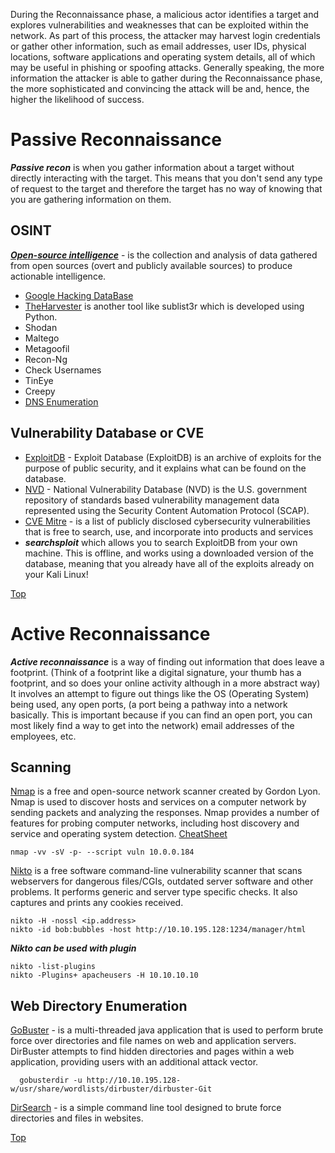 During the Reconnaissance phase, a malicious actor identifies a target and explores vulnerabilities and weaknesses that can be exploited within the network. As part of this process, the attacker may harvest login credentials or gather other information, such as email addresses, user IDs, physical locations, software applications and operating system details, all of which may be useful in phishing or spoofing attacks. Generally speaking, the more information the attacker is able to gather during the Reconnaissance phase, the more sophisticated and convincing the attack will be and, hence, the higher the likelihood of success.
# Passive Reconnaissance
***Passive recon*** is when you gather information about a target without directly interacting with the target. This means that you don't send any type of request to the target and therefore the target has no way of knowing that you are gathering information on them.
## OSINT
[***Open-source intelligence***](OSINT) - is the collection and analysis of data gathered from open sources (overt and publicly available sources) to produce actionable intelligence.  
* [Google Hacking DataBase](OSINT/GHDB.md)
* [TheHarvester](OSINT/TheHarvester.md) is another tool like sublist3r which is developed using Python.
* Shodan
* Maltego
* Metagoofil
* Recon-Ng
* Check Usernames
* TinEye
* Creepy
* [DNS Enumeration](OSINT/DNS.md)

## Vulnerability Database or CVE
* [ExploitDB](https://www.exploit-db.com/) - Exploit Database (ExploitDB) is an archive of exploits for the purpose of public security, and it explains what can be found on the database.
* [NVD](https://nvd.nist.gov/vuln/search) - National Vulnerability Database (NVD) is the U.S. government repository of standards based vulnerability management data represented using the Security Content Automation Protocol (SCAP).
* [CVE Mitre](https://cve.mitre.org/) - is a list of publicly disclosed cybersecurity vulnerabilities that is free to search, use, and incorporate into products and services
* ***searchsploit*** which allows you to search ExploitDB from your own machine. This is offline, and works using a downloaded version of the database, meaning that you already have all of the exploits already on your Kali Linux!

[Top](#passive-reconnaissance)

# Active Reconnaissance
***Active reconnaissance*** is a way of finding out information that does leave a footprint. (Think of a footprint like a digital signature, your thumb has a footprint, and so does your online activity although in a more abstract way) It involves an attempt to figure out things like the OS (Operating System) being used, any open ports, (a port being a pathway into a network basically. This is important because if you can find an open port, you can most likely find a way to get into the network) email addresses of the employees, etc.

## Scanning
[Nmap](https://nmap.org/) is a free and open-source network scanner created by Gordon Lyon. Nmap is used to discover hosts and services on a computer network by sending packets and analyzing the responses. Nmap provides a number of features for probing computer networks, including host discovery and service and operating system detection. [CheatSheet](https://www.stationx.net/nmap-cheat-sheet/)
```
nmap -vv -sV -p- --script vuln 10.0.0.184
```

[Nikto](https://tools.kali.org/information-gathering/nikto) is a free software command-line vulnerability scanner that scans webservers for dangerous files/CGIs, outdated server software and other problems. It performs generic and server type specific checks. It also captures and prints any cookies received.
```
nikto -H -nossl <ip.address>
nikto -id bob:bubbles -host http://10.10.195.128:1234/manager/html
```
***Nikto can be used with plugin***
```
nikto -list-plugins
nikto -Plugins+ apacheusers -H 10.10.10.10
```

## Web Directory Enumeration
[GoBuster](https://github.com/OJ/gobuster) - is a multi-threaded java application that is used to perform brute force over directories and file names on web and application servers. DirBuster attempts to find hidden directories and pages within a web application, providing users with an additional attack vector.  
```
  gobusterdir -u http://10.10.195.128-w/usr/share/wordlists/dirbuster/dirbuster-Git
```
[DirSearch](https://github.com/maurosoria/dirsearch) - is a simple command line tool designed to brute force directories and files in websites.

[Top](#passive-reconnaissance)

